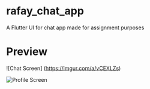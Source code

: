 # rafay_chat_app

A Flutter UI for chat app made for assignment purposes

# Preview

![Chat Screen] (https://imgur.com/a/vCEXLZs)

![Profile Screen]("C:\Users\ikhla\OneDrive\Desktop\Screenshot_20220309-160935.jpg")
